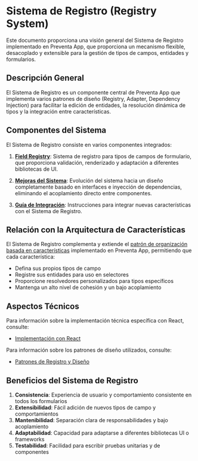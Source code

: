 # Sistema de Registro (Registry System)

Este documento proporciona una visión general del Sistema de Registro implementado en Preventa App, que proporciona un mecanismo flexible, desacoplado y extensible para la gestión de tipos de campos, entidades y formularios.

## Descripción General

El Sistema de Registro es un componente central de Preventa App que implementa varios patrones de diseño (Registry, Adapter, Dependency Injection) para facilitar la edición de entidades, la resolución dinámica de tipos y la integración entre características.

## Componentes del Sistema

El Sistema de Registro consiste en varios componentes integrados:

1. **[Field Registry](./field-registry.md)**: Sistema de registro para tipos de campos de formulario, que proporciona validación, renderizado y adaptación a diferentes bibliotecas de UI.

2. **[Mejoras del Sistema](./improvements.md)**: Evolución del sistema hacia un diseño completamente basado en interfaces e inyección de dependencias, eliminando el acoplamiento directo entre componentes.

3. **[Guía de Integración](./integration-guide.md)**: Instrucciones para integrar nuevas características con el Sistema de Registro.

## Relación con la Arquitectura de Características

El Sistema de Registro complementa y extiende el [patrón de organización basada en características](../feature-based-organization.md) implementado en Preventa App, permitiendo que cada característica:

- Defina sus propios tipos de campo
- Registre sus entidades para uso en selectores
- Proporcione resolvedores personalizados para tipos específicos
- Mantenga un alto nivel de cohesión y un bajo acoplamiento

## Aspectos Técnicos

Para información sobre la implementación técnica específica con React, consulte:
- [Implementación con React](../techstack/field-registry-react.md)

Para información sobre los patrones de diseño utilizados, consulte:
- [Patrones de Registro y Diseño](../generic/registry-patterns.md)

## Beneficios del Sistema de Registro

1. **Consistencia**: Experiencia de usuario y comportamiento consistente en todos los formularios
2. **Extensibilidad**: Fácil adición de nuevos tipos de campo y comportamientos
3. **Mantenibilidad**: Separación clara de responsabilidades y bajo acoplamiento
4. **Adaptabilidad**: Capacidad para adaptarse a diferentes bibliotecas UI o frameworks
5. **Testabilidad**: Facilidad para escribir pruebas unitarias y de componentes
